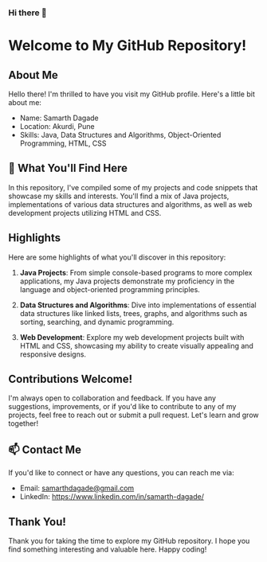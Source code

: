 ### Hi there 👋

<!--
**Samadagade/Samadagade** is a ✨ _special_ ✨ repository because its `README.md` (this file) appears on your GitHub profile.

Here are some ideas to get you started:

- 🔭 I’m currently working on ...
- 🌱 I’m currently learning ...
- 👯 I’m looking to collaborate on ...
- 🤔 I’m looking for help with ...
- 💬 Ask me about ...
- 📫 How to reach me: ...
- 😄 Pronouns: ...
- ⚡ Fun fact: ...
-->

# Welcome to My GitHub Repository!

## About Me
Hello there! I'm thrilled to have you visit my GitHub profile. Here's a little bit about me:

- Name: Samarth Dagade
- Location: Akurdi, Pune
- Skills: Java, Data Structures and Algorithms, Object-Oriented Programming, HTML, CSS

## 🔭 What You'll Find Here
In this repository, I've compiled some of my projects and code snippets that showcase my skills and interests. You'll find a mix of Java projects, implementations of various data structures and algorithms, as well as web development projects utilizing HTML and CSS.

## Highlights
Here are some highlights of what you'll discover in this repository:

1. **Java Projects**: From simple console-based programs to more complex applications, my Java projects demonstrate my proficiency in the language and object-oriented programming principles.

2. **Data Structures and Algorithms**: Dive into implementations of essential data structures like linked lists, trees, graphs, and algorithms such as sorting, searching, and dynamic programming.

3. **Web Development**: Explore my web development projects built with HTML and CSS, showcasing my ability to create visually appealing and responsive designs.

## Contributions Welcome!
I'm always open to collaboration and feedback. If you have any suggestions, improvements, or if you'd like to contribute to any of my projects, feel free to reach out or submit a pull request. Let's learn and grow together!

## 📫 Contact Me
If you'd like to connect or have any questions, you can reach me via:

- Email:  samarthdagade@gmail.com
- LinkedIn: https://www.linkedin.com/in/samarth-dagade/

## Thank You!
Thank you for taking the time to explore my GitHub repository. 
I hope you find something interesting and valuable here. 
Happy coding!


